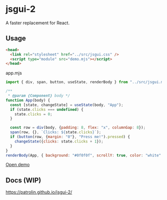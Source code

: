 # jsgui-2
A faster replacement for React.

## Usage
```html
<head>
  <link rel="stylesheet" href="../src/jsgui.css" />
  <script type="module" src="demo.mjs"></script>
</head>
```
app.mjs
```js
import { div, span, button, useState, renderBody } from "../src/jsgui.mjs";

/**
 * @param {Component} body */
function App(body) {
  const [state, changeState] = useState(body, "App");
  if (state.clicks === undefined) {
    state.clicks = 0;
  }

  const row = div(body, {padding: 8, flex: "x", columnGap: 8});
  span(row, {}, `Clicks: ${state.clicks}`);
  if (button(row, {margin: "0"}, "Press me!").pressed) {
    changeState({clicks: state.clicks + 1});
  }
}
renderBody(App, { background: "#0f0f0f", scrollY: true, color: "white" });
```
[Open demo](https://patrolin.github.io/jsgui-2/demo/)

## Docs (WIP)
https://patrolin.github.io/jsgui-2/
